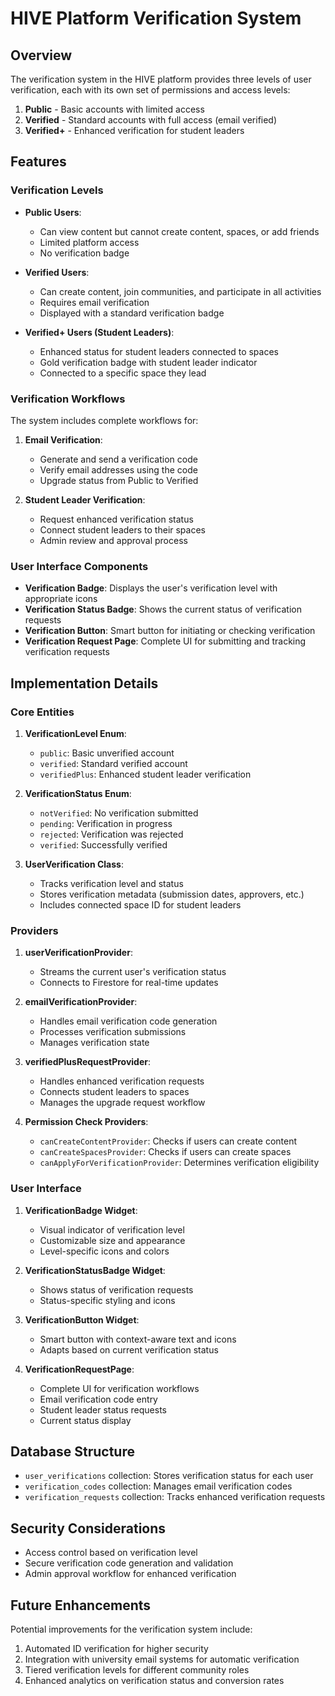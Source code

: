 # HIVE Platform Verification System

## Overview

The verification system in the HIVE platform provides three levels of user verification, each with its own set of permissions and access levels:

1. **Public** - Basic accounts with limited access
2. **Verified** - Standard accounts with full access (email verified)
3. **Verified+** - Enhanced verification for student leaders

## Features

### Verification Levels

- **Public Users**:
  - Can view content but cannot create content, spaces, or add friends
  - Limited platform access
  - No verification badge

- **Verified Users**:
  - Can create content, join communities, and participate in all activities
  - Requires email verification
  - Displayed with a standard verification badge

- **Verified+ Users (Student Leaders)**:
  - Enhanced status for student leaders connected to spaces
  - Gold verification badge with student leader indicator
  - Connected to a specific space they lead

### Verification Workflows

The system includes complete workflows for:

1. **Email Verification**:
   - Generate and send a verification code
   - Verify email addresses using the code
   - Upgrade status from Public to Verified

2. **Student Leader Verification**:
   - Request enhanced verification status
   - Connect student leaders to their spaces
   - Admin review and approval process

### User Interface Components

- **Verification Badge**: Displays the user's verification level with appropriate icons
- **Verification Status Badge**: Shows the current status of verification requests
- **Verification Button**: Smart button for initiating or checking verification
- **Verification Request Page**: Complete UI for submitting and tracking verification requests

## Implementation Details

### Core Entities

1. **VerificationLevel Enum**:
   - `public`: Basic unverified account
   - `verified`: Standard verified account
   - `verifiedPlus`: Enhanced student leader verification

2. **VerificationStatus Enum**:
   - `notVerified`: No verification submitted
   - `pending`: Verification in progress
   - `rejected`: Verification was rejected
   - `verified`: Successfully verified

3. **UserVerification Class**:
   - Tracks verification level and status
   - Stores verification metadata (submission dates, approvers, etc.)
   - Includes connected space ID for student leaders

### Providers

1. **userVerificationProvider**:
   - Streams the current user's verification status
   - Connects to Firestore for real-time updates

2. **emailVerificationProvider**:
   - Handles email verification code generation
   - Processes verification submissions
   - Manages verification state

3. **verifiedPlusRequestProvider**:
   - Handles enhanced verification requests
   - Connects student leaders to spaces
   - Manages the upgrade request workflow

4. **Permission Check Providers**:
   - `canCreateContentProvider`: Checks if users can create content
   - `canCreateSpacesProvider`: Checks if users can create spaces
   - `canApplyForVerificationProvider`: Determines verification eligibility

### User Interface

1. **VerificationBadge Widget**:
   - Visual indicator of verification level
   - Customizable size and appearance
   - Level-specific icons and colors

2. **VerificationStatusBadge Widget**:
   - Shows status of verification requests
   - Status-specific styling and icons

3. **VerificationButton Widget**:
   - Smart button with context-aware text and icons
   - Adapts based on current verification status

4. **VerificationRequestPage**:
   - Complete UI for verification workflows
   - Email verification code entry
   - Student leader status requests
   - Current status display

## Database Structure

- `user_verifications` collection: Stores verification status for each user
- `verification_codes` collection: Manages email verification codes
- `verification_requests` collection: Tracks enhanced verification requests

## Security Considerations

- Access control based on verification level
- Secure verification code generation and validation
- Admin approval workflow for enhanced verification

## Future Enhancements

Potential improvements for the verification system include:

1. Automated ID verification for higher security
2. Integration with university email systems for automatic verification
3. Tiered verification levels for different community roles
4. Enhanced analytics on verification status and conversion rates 